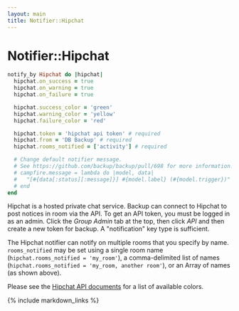 ```yaml
---
layout: main
title: Notifier::Hipchat
---
```


Notifier::Hipchat
=================

``` rb
notify_by Hipchat do |hipchat|
  hipchat.on_success = true
  hipchat.on_warning = true
  hipchat.on_failure = true

  hipchat.success_color = 'green'
  hipchat.warning_color = 'yellow'
  hipchat.failure_color = 'red'

  hipchat.token = 'hipchat api token' # required
  hipchat.from = 'DB Backup' # required
  hipchat.rooms_notified = ['activity'] # required

  # Change default notifier message.
  # See https://github.com/backup/backup/pull/698 for more information.
  # campfire.message = lambda do |model, data|
  #   "[#{data[:status][:message]}] #{model.label} (#{model.trigger})"
  # end
end
```

Hipchat is a hosted private chat service. Backup can connect to Hipchat to post notices in room via the API. To get an
API token, you must be logged in as an admin. Click the _Group Admin_ tab at the top, then click _API_ and then create a
new token for backup. A "notification" key type is sufficient.

The Hipchat notifier can notify on multiple rooms that you specify by name. `rooms_notified` may be set using a single
room name (`hipchat.rooms_notified = 'my_room'`), a comma-delimited list of names (`hipchat.rooms_notified = 'my_room,
another room'`), or an Array of names (as shown above).

Please see the [Hipchat API documents](https://www.hipchat.com/docs/api/method/rooms/message) for a list of available colors.

{% include markdown_links %}

